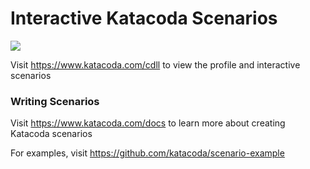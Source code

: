 # Interactive Katacoda Scenarios

[![](http://shields.katacoda.com/katacoda/cdll/count.svg)](https://www.katacoda.com/cdll "Get your profile on Katacoda.com")

Visit https://www.katacoda.com/cdll to view the profile and interactive scenarios

### Writing Scenarios
Visit https://www.katacoda.com/docs to learn more about creating Katacoda scenarios

For examples, visit https://github.com/katacoda/scenario-example
